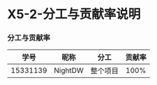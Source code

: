 # X5-2-分工与贡献率说明

### 分工与贡献率

|   学号   |  昵称   |   分工   | 贡献率 |
| :------: | :-----: | :------: | :----: |
| 15331139 | NightDW | 整个项目 |  100%  |

